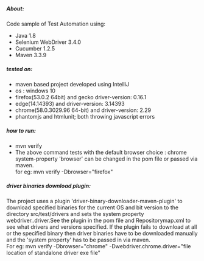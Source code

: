 ##### About:
Code sample of Test Automation using:
* Java 1.8
* Selenium WebDriver 3.4.0
* Cucumber 1.2.5
* Maven 3.3.9

##### tested on:
* maven based project developed using IntelliJ
* os : windows 10
* firefox(53.0.2 64bit) and gecko driver-version: 0.16.1
* edge(14.14393) and driver-version: 3.14393
* chrome(58.0.3029.96 64-bit) and driver-version: 2.29
* phantomjs and htmlunit; both throwing javascript errors

##### how to run:
* mvn verify
* The above command tests with the default browser choice : chrome  system-property 'browser' can be changed in the pom file
  or passed via maven.<br>for eg:  mvn verify -Dbrowser="firefox"

##### driver binaries download plugin:
The project uses a plugin 'driver-binary-downloader-maven-plugin'
to download specified binaries for the current OS and bit version
to the directory src/test/drivers and sets the system property
webdriver.<browserName>.driver.See the plugin in the
pom file and Repositorymap.xml to see what drivers and versions specified.
If the plugin fails to download at all or the specified binary then
driver binaries have to be downloaded manually and the 'system property'
has to be passed in via maven.<br>For eg:  mvn verify -Dbrowser="chrome" -Dwebdriver.chrome.driver="file location of standalone driver exe file"